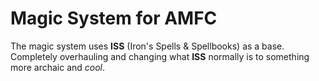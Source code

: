 # Magic System for AMFC
The magic system uses **ISS** (Iron's Spells & Spellbooks) as a base. Completely overhauling and changing what **ISS** normally is to something more archaic and *cool*.
